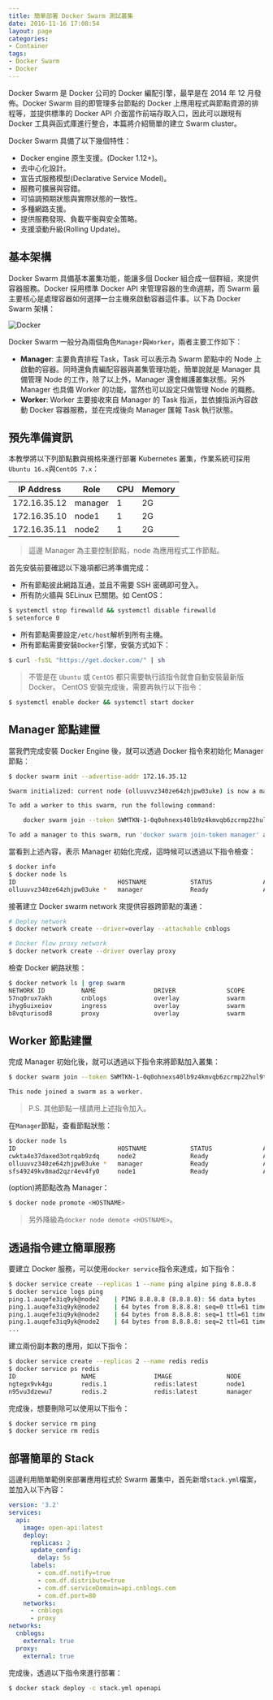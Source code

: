 ```yaml
---
title: 簡單部署 Docker Swarm 測試叢集
date: 2016-11-16 17:08:54
layout: page
categories:
- Container
tags:
- Docker Swarm
- Docker
---
```

Docker Swarm 是 Docker 公司的 Docker 編配引擎，最早是在 2014 年 12 月發佈。Docker Swarm 目的即管理多台節點的 Docker 上應用程式與節點資源的排程等，並提供標準的 Docker API 介面當作前端存取入口，因此可以跟現有 Docker 工具與函式庫進行整合，本篇將介紹簡單的建立 Swarm cluster。

Docker Swarm 具備了以下幾個特性：
* Docker engine 原生支援。(Docker 1.12+)。
* 去中心化設計。
* 宣告式服務模型(Declarative Service Model)。
* 服務可擴展與容錯。
* 可協調預期狀態與實際狀態的一致性。
* 多種網路支援。
* 提供服務發現、負載平衡與安全策略。
* 支援滾動升級(Rolling Update)。

<!--more-->

## 基本架構
Docker Swarm 具備基本叢集功能，能讓多個 Docker 組合成一個群組，來提供容器服務。Docker 採用標準 Docker API 來管理容器的生命週期，而 Swarm 最主要核心是處理容器如何選擇一台主機來啟動容器這件事。以下為 Docker Swarm 架構：

![Docker](/images/docker/docker-swarm-architecture.png)

Docker Swarm 一般分為兩個角色`Manager`與`Worker`，兩者主要工作如下：
* **Manager**: 主要負責排程 Task，Task 可以表示為 Swarm 節點中的 Node 上啟動的容器。同時還負責編配容器與叢集管理功能，簡單說就是 Manager 具備管理 Node 的工作，除了以上外，Manager 還會維護叢集狀態。另外 Manager 也具備 Worker 的功能，當然也可以設定只做管理 Node 的職務。
* **Worker**: Worker 主要接收來自 Manager 的 Task 指派，並依據指派內容啟動 Docker 容器服務，並在完成後向 Manager 匯報 Task 執行狀態。

## 預先準備資訊
本教學將以下列節點數與規格來進行部署 Kubernetes 叢集，作業系統可採用`Ubuntu 16.x`與`CentOS 7.x`：

| IP Address  |   Role   |   CPU    |   Memory   |
|-------------|----------|----------|------------|
|172.16.35.12 |  manager |    1     |     2G     |
|172.16.35.10 |  node1   |    1     |     2G     |
|172.16.35.11 |  node2   |    1     |     2G     |

> 這邊 Manager 為主要控制節點，node 為應用程式工作節點。

首先安裝前要確認以下幾項都已將準備完成：
* 所有節點彼此網路互通，並且不需要 SSH 密碼即可登入。
* 所有防火牆與 SELinux 已關閉。如 CentOS：

```sh
$ systemctl stop firewalld && systemctl disable firewalld
$ setenforce 0
```

* 所有節點需要設定`/etc/host`解析到所有主機。
* 所有節點需要安裝`Docker`引擎，安裝方式如下：

```sh
$ curl -fsSL "https://get.docker.com/" | sh
```
> 不管是在 `Ubuntu` 或 `CentOS` 都只需要執行該指令就會自動安裝最新版 Docker。
> CentOS 安裝完成後，需要再執行以下指令：
```sh
$ systemctl enable docker && systemctl start docker
```

## Manager 節點建置
當我們完成安裝 Docker Engine 後，就可以透過 Docker 指令來初始化 Manager 節點：
```sh
$ docker swarm init --advertise-addr 172.16.35.12

Swarm initialized: current node (olluuvvz340ze64zhjpw03uke) is now a manager.

To add a worker to this swarm, run the following command:

    docker swarm join --token SWMTKN-1-0q0ohnexs40lb9z4kmvqb6zcrmp22hul9tmh6zpfztxzv5cv61-73yubitun1ufm0yhwx7h38p85 172.16.35.12:2377

To add a manager to this swarm, run 'docker swarm join-token manager' and follow the instructions.
```

當看到上述內容，表示 Manager 初始化完成，這時候可以透過以下指令檢查：
```sh
$ docker info
$ docker node ls
ID                            HOSTNAME            STATUS              AVAILABILITY        MANAGER STATUS
olluuvvz340ze64zhjpw03uke *   manager             Ready               Active              Leader
```

接著建立 Docker swarm network 來提供容器跨節點的溝通：
```sh
# Deploy network
$ docker network create --driver=overlay --attachable cnblogs

# Docker flow proxy network
$ docker network create --driver overlay proxy
```

檢查 Docker 網路狀態：
```sh
$ docker network ls | grep swarm
NETWORK ID          NAME                DRIVER              SCOPE
57nq0rux7akh        cnblogs             overlay             swarm
ihyg6uixeiov        ingress             overlay             swarm
b8vqturisod8        proxy               overlay             swarm
```

## Worker 節點建置
完成 Manager 初始化後，就可以透過以下指令來將節點加入叢集：
```sh
$ docker swarm join --token SWMTKN-1-0q0ohnexs40lb9z4kmvqb6zcrmp22hul9tmh6zpfztxzv5cv61-73yubitun1ufm0yhwx7h38p85 172.16.35.12:2377

This node joined a swarm as a worker.
```
> P.S. 其他節點一樣請用上述指令加入。

在`Manager`節點，查看節點狀態：
```sh
$ docker node ls
ID                            HOSTNAME            STATUS              AVAILABILITY        MANAGER STATUS
cwkta4o37daxed3otrqab9zdq     node2               Ready               Active
olluuvvz340ze64zhjpw03uke *   manager             Ready               Active              Leader
sfs49249kv8mad2qzr4ev4fy0     node1               Ready               Active
```

(option)將節點改為 Manager：
```sh
$ docker node promote <HOSTNAME>
```
> 另外降級為`docker node demote <HOSTNAME>`。

## 透過指令建立簡單服務
要建立 Docker 服務，可以使用`docker service`指令來達成，如下指令：
```sh
$ docker service create --replicas 1 --name ping alpine ping 8.8.8.8
$ docker service logs ping
ping.1.auqefe3iq9yk@node2    | PING 8.8.8.8 (8.8.8.8): 56 data bytes
ping.1.auqefe3iq9yk@node2    | 64 bytes from 8.8.8.8: seq=0 ttl=61 time=7.042 ms
ping.1.auqefe3iq9yk@node2    | 64 bytes from 8.8.8.8: seq=1 ttl=61 time=7.029 ms
ping.1.auqefe3iq9yk@node2    | 64 bytes from 8.8.8.8: seq=2 ttl=61 time=7.668 m
...
```

建立兩份副本數的應用，如以下指令：
```sh
$ docker service create --replicas 2 --name redis redis
$ docker service ps redis
ID                  NAME                IMAGE               NODE                DESIRED STATE       CURRENT STATE            ERROR               PORTS
ngtegx9vk4gu        redis.1             redis:latest        node1               Running             Running 43 seconds ago
n95vu3dzewu7        redis.2             redis:latest        manager             Running             Running 44 seconds ago
```

完成後，想要刪除可以使用以下指令：
```sh
$ docker service rm ping
$ docker service rm redis
```

## 部署簡單的 Stack
這邊利用簡單範例來部署應用程式於 Swarm 叢集中，首先新增`stack.yml`檔案，並加入以下內容：
```yaml
version: '3.2'
services:
  api:
    image: open-api:latest
    deploy:
      replicas: 2
      update_config:
        delay: 5s
      labels:
        - com.df.notify=true
        - com.df.distribute=true
        - com.df.serviceDomain=api.cnblogs.com
        - com.df.port=80
    networks:
      - cnblogs
      - proxy
networks:
  cnblogs:
    external: true
  proxy:
    external: true
```

完成後，透過以下指令來進行部署：
```sh
$ docker stack deploy -c stack.yml openapi
```

